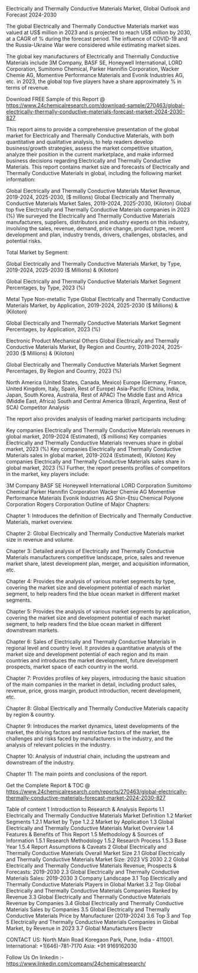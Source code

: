 Electrically and Thermally Conductive Materials Market, Global Outlook and Forecast 2024-2030

The global Electrically and Thermally Conductive Materials market was valued at US$ million in 2023 and is projected to reach US$ million by 2030, at a CAGR of % during the forecast period. The influence of COVID-19 and the Russia-Ukraine War were considered while estimating market sizes.

The global key manufacturers of Electrically and Thermally Conductive Materials include 3M Company, BASF SE, Honeywell International, LORD Corporation, Sumitomo Chemical, Parker Hannifin Corporation, Wacker Chemie AG, Momentive Performance Materials and Evonik Industries AG, etc. in 2023, the global top five players have a share approximately % in terms of revenue.

Download FREE Sample of this Report @ https://www.24chemicalresearch.com/download-sample/270463/global-electrically-thermally-conductive-materials-forecast-market-2024-2030-827

This report aims to provide a comprehensive presentation of the global market for Electrically and Thermally Conductive Materials, with both quantitative and qualitative analysis, to help readers develop business/growth strategies, assess the market competitive situation, analyze their position in the current marketplace, and make informed business decisions regarding Electrically and Thermally Conductive Materials. This report contains market size and forecasts of Electrically and Thermally Conductive Materials in global, including the following market information:

Global Electrically and Thermally Conductive Materials Market Revenue, 2019-2024, 2025-2030, ($ millions)
Global Electrically and Thermally Conductive Materials Market Sales, 2019-2024, 2025-2030, (Kiloton)
Global top five Electrically and Thermally Conductive Materials companies in 2023 (%)
We surveyed the Electrically and Thermally Conductive Materials manufacturers, suppliers, distributors and industry experts on this industry, involving the sales, revenue, demand, price change, product type, recent development and plan, industry trends, drivers, challenges, obstacles, and potential risks.

Total Market by Segment:

Global Electrically and Thermally Conductive Materials Market, by Type, 2019-2024, 2025-2030 ($ Millions) & (Kiloton)

Global Electrically and Thermally Conductive Materials Market Segment Percentages, by Type, 2023 (%)

Metal Type
Non-metallic Type
Global Electrically and Thermally Conductive Materials Market, by Application, 2019-2024, 2025-2030 ($ Millions) & (Kiloton)

Global Electrically and Thermally Conductive Materials Market Segment Percentages, by Application, 2023 (%)

Electronic Product
Mechanical
Others
Global Electrically and Thermally Conductive Materials Market, By Region and Country, 2019-2024, 2025-2030 ($ Millions) & (Kiloton)

Global Electrically and Thermally Conductive Materials Market Segment Percentages, By Region and Country, 2023 (%)

North America (United States, Canada, Mexico)
Europe (Germany, France, United Kingdom, Italy, Spain, Rest of Europe)
Asia-Pacific (China, India, Japan, South Korea, Australia, Rest of APAC)
The Middle East and Africa (Middle East, Africa)
South and Central America (Brazil, Argentina, Rest of SCA)
Competitor Analysis

The report also provides analysis of leading market participants including:

Key companies Electrically and Thermally Conductive Materials revenues in global market, 2019-2024 (Estimated), ($ millions)
Key companies Electrically and Thermally Conductive Materials revenues share in global market, 2023 (%)
Key companies Electrically and Thermally Conductive Materials sales in global market, 2019-2024 (Estimated), (Kiloton)
Key companies Electrically and Thermally Conductive Materials sales share in global market, 2023 (%)
Further, the report presents profiles of competitors in the market, key players include:

3M Company
BASF SE
Honeywell International
LORD Corporation
Sumitomo Chemical
Parker Hannifin Corporation
Wacker Chemie AG
Momentive Performance Materials
Evonik Industries AG
Shin-Etsu Chemical
Polyone Corporation
Rogers Corporation
Outline of Major Chapters:

Chapter 1: Introduces the definition of Electrically and Thermally Conductive Materials, market overview.

Chapter 2: Global Electrically and Thermally Conductive Materials market size in revenue and volume.

Chapter 3: Detailed analysis of Electrically and Thermally Conductive Materials manufacturers competitive landscape, price, sales and revenue market share, latest development plan, merger, and acquisition information, etc.

Chapter 4: Provides the analysis of various market segments by type, covering the market size and development potential of each market segment, to help readers find the blue ocean market in different market segments.

Chapter 5: Provides the analysis of various market segments by application, covering the market size and development potential of each market segment, to help readers find the blue ocean market in different downstream markets.

Chapter 6: Sales of Electrically and Thermally Conductive Materials in regional level and country level. It provides a quantitative analysis of the market size and development potential of each region and its main countries and introduces the market development, future development prospects, market space of each country in the world.

Chapter 7: Provides profiles of key players, introducing the basic situation of the main companies in the market in detail, including product sales, revenue, price, gross margin, product introduction, recent development, etc.

Chapter 8: Global Electrically and Thermally Conductive Materials capacity by region & country.

Chapter 9: Introduces the market dynamics, latest developments of the market, the driving factors and restrictive factors of the market, the challenges and risks faced by manufacturers in the industry, and the analysis of relevant policies in the industry.

Chapter 10: Analysis of industrial chain, including the upstream and downstream of the industry.

Chapter 11: The main points and conclusions of the report.

Get the Complete Report & TOC @ https://www.24chemicalresearch.com/reports/270463/global-electrically-thermally-conductive-materials-forecast-market-2024-2030-827

Table of content
1 Introduction to Research & Analysis Reports
1.1 Electrically and Thermally Conductive Materials Market Definition
1.2 Market Segments
1.2.1 Market by Type
1.2.2 Market by Application
1.3 Global Electrically and Thermally Conductive Materials Market Overview
1.4 Features & Benefits of This Report
1.5 Methodology & Sources of Information
1.5.1 Research Methodology
1.5.2 Research Process
1.5.3 Base Year
1.5.4 Report Assumptions & Caveats
2 Global Electrically and Thermally Conductive Materials Overall Market Size
2.1 Global Electrically and Thermally Conductive Materials Market Size: 2023 VS 2030
2.2 Global Electrically and Thermally Conductive Materials Revenue, Prospects & Forecasts: 2019-2030
2.3 Global Electrically and Thermally Conductive Materials Sales: 2019-2030
3 Company Landscape
3.1 Top Electrically and Thermally Conductive Materials Players in Global Market
3.2 Top Global Electrically and Thermally Conductive Materials Companies Ranked by Revenue
3.3 Global Electrically and Thermally Conductive Materials Revenue by Companies
3.4 Global Electrically and Thermally Conductive Materials Sales by Companies
3.5 Global Electrically and Thermally Conductive Materials Price by Manufacturer (2019-2024)
3.6 Top 3 and Top 5 Electrically and Thermally Conductive Materials Companies in Global Market, by Revenue in 2023
3.7 Global Manufacturers Electr

CONTACT US:
North Main Road Koregaon Park, Pune, India - 411001.
International: +1(646)-781-7170
Asia: +91 9169162030

Follow Us On linkedin :- https://www.linkedin.com/company/24chemicalresearch/
